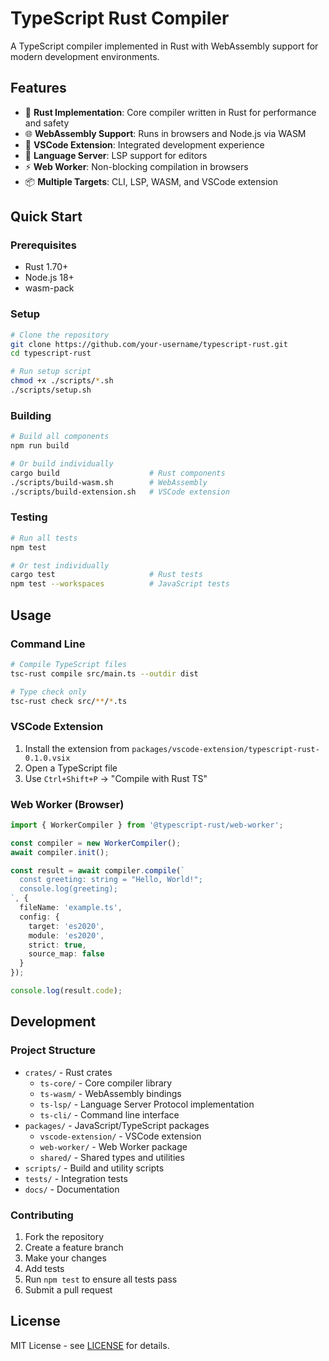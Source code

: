 # TypeScript Rust Compiler

A TypeScript compiler implemented in Rust with WebAssembly support for modern development environments.

## Features

- 🦀 **Rust Implementation**: Core compiler written in Rust for performance and safety
- 🌐 **WebAssembly Support**: Runs in browsers and Node.js via WASM
- 🔧 **VSCode Extension**: Integrated development experience
- 🚀 **Language Server**: LSP support for editors
- ⚡ **Web Worker**: Non-blocking compilation in browsers
- 📦 **Multiple Targets**: CLI, LSP, WASM, and VSCode extension


## Quick Start

### Prerequisites

- Rust 1.70+
- Node.js 18+
- wasm-pack

### Setup

```bash
# Clone the repository
git clone https://github.com/your-username/typescript-rust.git
cd typescript-rust

# Run setup script
chmod +x ./scripts/*.sh
./scripts/setup.sh
```

### Building

```bash
# Build all components
npm run build

# Or build individually
cargo build                    # Rust components
./scripts/build-wasm.sh        # WebAssembly
./scripts/build-extension.sh   # VSCode extension
```

### Testing

```bash
# Run all tests
npm test

# Or test individually
cargo test                     # Rust tests
npm test --workspaces          # JavaScript tests
```

## Usage

### Command Line

```bash
# Compile TypeScript files
tsc-rust compile src/main.ts --outdir dist

# Type check only
tsc-rust check src/**/*.ts
```

### VSCode Extension

1. Install the extension from `packages/vscode-extension/typescript-rust-0.1.0.vsix`
2. Open a TypeScript file
3. Use `Ctrl+Shift+P` → "Compile with Rust TS"

### Web Worker (Browser)

```typescript
import { WorkerCompiler } from '@typescript-rust/web-worker';

const compiler = new WorkerCompiler();
await compiler.init();

const result = await compiler.compile(`
  const greeting: string = "Hello, World!";
  console.log(greeting);
`, {
  fileName: 'example.ts',
  config: {
    target: 'es2020',
    module: 'es2020',
    strict: true,
    source_map: false
  }
});

console.log(result.code);
```

## Development

### Project Structure

- `crates/` - Rust crates
  - `ts-core/` - Core compiler library
  - `ts-wasm/` - WebAssembly bindings
  - `ts-lsp/` - Language Server Protocol implementation
  - `ts-cli/` - Command line interface
- `packages/` - JavaScript/TypeScript packages
  - `vscode-extension/` - VSCode extension
  - `web-worker/` - Web Worker package
  - `shared/` - Shared types and utilities
- `scripts/` - Build and utility scripts
- `tests/` - Integration tests
- `docs/` - Documentation

### Contributing

1. Fork the repository
2. Create a feature branch
3. Make your changes
4. Add tests
5. Run `npm test` to ensure all tests pass
6. Submit a pull request

## License

MIT License - see [LICENSE](LICENSE) for details.
